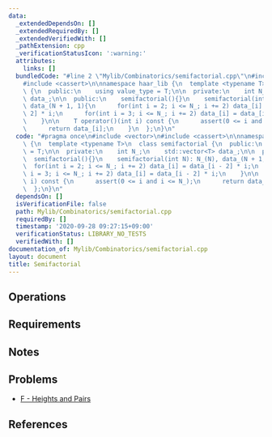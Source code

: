```yaml
---
data:
  _extendedDependsOn: []
  _extendedRequiredBy: []
  _extendedVerifiedWith: []
  _pathExtension: cpp
  _verificationStatusIcon: ':warning:'
  attributes:
    links: []
  bundledCode: "#line 2 \"Mylib/Combinatorics/semifactorial.cpp\"\n#include <vector>\n\
    #include <cassert>\n\nnamespace haar_lib {\n  template <typename T>\n  class semifactorial\
    \ {\n  public:\n    using value_type = T;\n\n  private:\n    int N_;\n    std::vector<T>\
    \ data_;\n\n  public:\n    semifactorial(){}\n    semifactorial(int N): N_(N),\
    \ data_(N + 1, 1){\n      for(int i = 2; i <= N_; i += 2) data_[i] = data_[i -\
    \ 2] * i;\n      for(int i = 3; i <= N_; i += 2) data_[i] = data_[i - 2] * i;\n\
    \    }\n\n    T operator()(int i) const {\n      assert(0 <= i and i <= N_);\n\
    \      return data_[i];\n    }\n  };\n}\n"
  code: "#pragma once\n#include <vector>\n#include <cassert>\n\nnamespace haar_lib\
    \ {\n  template <typename T>\n  class semifactorial {\n  public:\n    using value_type\
    \ = T;\n\n  private:\n    int N_;\n    std::vector<T> data_;\n\n  public:\n  \
    \  semifactorial(){}\n    semifactorial(int N): N_(N), data_(N + 1, 1){\n    \
    \  for(int i = 2; i <= N_; i += 2) data_[i] = data_[i - 2] * i;\n      for(int\
    \ i = 3; i <= N_; i += 2) data_[i] = data_[i - 2] * i;\n    }\n\n    T operator()(int\
    \ i) const {\n      assert(0 <= i and i <= N_);\n      return data_[i];\n    }\n\
    \  };\n}\n"
  dependsOn: []
  isVerificationFile: false
  path: Mylib/Combinatorics/semifactorial.cpp
  requiredBy: []
  timestamp: '2020-09-28 09:27:15+09:00'
  verificationStatus: LIBRARY_NO_TESTS
  verifiedWith: []
documentation_of: Mylib/Combinatorics/semifactorial.cpp
layout: document
title: Semifactorial
---
```


## Operations

## Requirements

## Notes

## Problems

- [F - Heights and Pairs](https://atcoder.jp/contests/abl/tasks/abl_f)

## References
